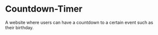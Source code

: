 # Countdown-Timer
A website where users can have a countdown to a certain event such as their birthday.
